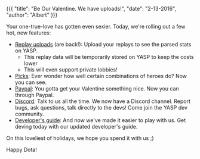 {{{
  "title": "Be Our Valentine. We have uploads!",
  "date": "2-13-2016",
  "author": "Albert"
}}}

Your one-true-love has gotten even sexier. Today, we're rolling out a few hot, new features:

* [Replay uploads](/request) (are back!): Upload your replays to see the parsed stats on YASP.
  * This replay data will be temporarily stored on YASP to keep the costs lower
  * This will even support private lobbies!
* [Picks](/picks): Ever wonder how well certain combinations of heroes do? Now you can see.
* [Paypal](/carry): You gotta get your Valentine something nice. Now you can through Paypal.
* [Discord](https://discord.gg/0o5SQGbXuWCNDcaF): Talk to us all the time. We now have a Discord channel. Report bugs, ask questions, talk directly to the devs! Come join the YASP dev community.
* [Developer's guide](https://github.com/yasp-dota/yasp/blob/master/README.md): And now we've made it easier to play with us. Get deving today with our updated developer's guide.

On this loveliest of holidays, we hope you spend it with us ;)

Happy Dota!
